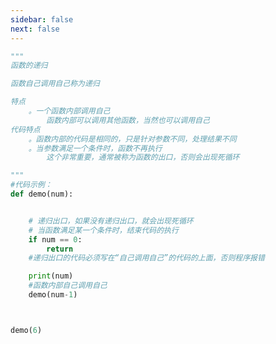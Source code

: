 ```yaml
---
sidebar: false
next: false
---
```

<BlogInfo/>






```python
"""
函数的递归

函数自己调用自己称为递归

特点
    。一个函数内部调用自己
        函数内部可以调用其他函数，当然也可以调用自己
代码特点
    。函数内部的代码是相同的，只是针对参数不同，处理结果不同
    。当参数满足一个条件时，函数不再执行
        这个非常重要，通常被称为函数的出口，否则会出现死循环

"""
#代码示例：
def demo(num):


    # 递归出口，如果没有递归出口，就会出现死循环
    # 当函数满足某一个条件时，结束代码的执行
    if num == 0:
        return
    #递归出口的代码必须写在“自己调用自己”的代码的上面，否则程序报错

    print(num)
    #函数内部自己调用自己
    demo(num-1)



demo(6)
```






<ActionBox />
        
<style>#top-box {margin-top:0.5rem!important;}</style>